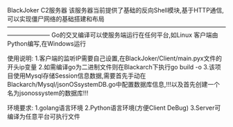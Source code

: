 BlackJoker C2服务器
该服务器当前提供了基础的反向Shell模块,基于HTTP通信,可以实现僵尸网络的基础搭建和布局
———————————————————————————————————————————
Go的交叉编译可以使服务端运行在任何平台,如Linux
客户端由Python编写,在Windows运行

使用说明:
1.客户端的监听IP需要自己设置,在BlackJoker/Client/main.pyx文件的开头ip变量
2.如需编译go为二进制文件则在Blackarch下执行go build -o
3.该项目使用Mysql存储Session信息数据,需要首先手动在Blackarch/Mysql/jsonOSsystemDB.go中配置数据库信息,!!!以及首先创建一个名为jsonossystem的数据库!!!

环境要求:
1.golang语言环境
2.Python语言环境(方便Client DeBug)
3.Server可编译为任意平台可执行文件

